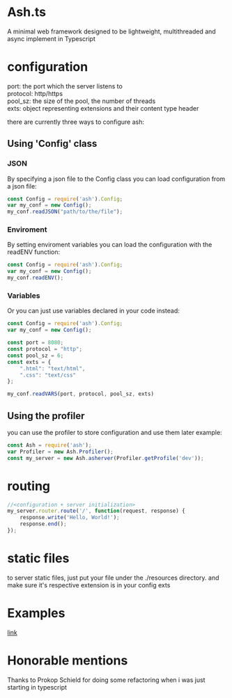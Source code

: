 # Ash.ts
A minimal web framework designed to be lightweight, multithreaded and async implement in Typescript

# configuration
port: the port which the server listens to   
protocol: http/https   
pool_sz: the size of the pool, the number of threads   
exts: object representing extensions and their content type header   
   
there are currently three ways to configure ash:

## Using 'Config' class
### JSON
By specifying a json file to the Config class you can load configuration from a json file:
```typescript
const Config = require('ash').Config;
var my_conf = new Config();
my_conf.readJSON("path/to/the/file");
```

### Enviroment
By setting enviroment variables you can load the configuration with the readENV function:
```typescript
const Config = require('ash').Config;
var my_conf = new Config();
my_conf.readENV();
```

### Variables
Or you can just use variables declared in your code instead:
```typescript
const Config = require('ash').Config;
var my_conf = new Config();

const port = 8080;
const protocol = "http";
const pool_sz = 6;
const exts = {
	".html": "text/html",
	".css": "text/css"
};

my_conf.readVARS(port, protocol, pool_sz, exts)
```

## Using the profiler
you can use the profiler to store configuration and use them later
example:
```typescript
const Ash = require('ash');
var Profiler = new Ash.Profiler();
const my_server = new Ash.asherver(Profiler.getProfile('dev'));
```

# routing
```typescript
//<configuration + server initialization>
my_server.router.route('/', function(request, response) {
	response.write('Hello, World!');
	response.end();
});
```

# static files
to server static files, just put your file under the ./resources directory. and make sure it's respective extension is in your config exts

# Examples
[link](https://github.com/argvsc47/Ash.ts/tree/main/examples)

# Honorable mentions
Thanks to Prokop Schield for doing some refactoring when i was just starting in typescript
